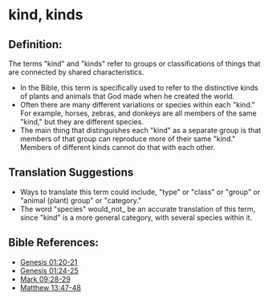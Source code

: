 # kind, kinds #

## Definition: ##

The terms "kind" and "kinds" refer to groups or classifications of things that are connected by shared characteristics.

* In the Bible, this term is specifically used to refer to the distinctive kinds of plants and animals that God made when he created the world.
* Often there are many different variations or species within each "kind." For example, horses, zebras, and donkeys are all members of the same "kind," but they are different species.
* The main thing that distinguishes each "kind" as a separate group is that members of that group can reproduce more of their same "kind." Members of different kinds cannot do that with each other.

## Translation Suggestions ##

* Ways to translate this term could include, "type" or "class" or "group" or "animal (plant) group" or "category."
* The word "species" would_not_ be an accurate translation of this term, since "kind" is a more general category, with several species within it.

## Bible References: ##

* [Genesis 01:20-21](en/tn/gen/help/01/20)
* [Genesis 01:24-25](en/tn/gen/help/01/24)
* [Mark 09:28-29](en/tn/mrk/help/09/28)
* [Matthew 13:47-48](en/tn/mat/help/13/47)